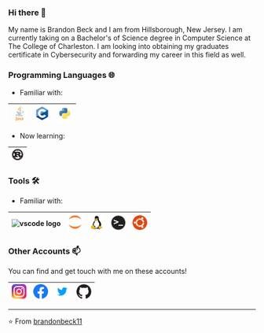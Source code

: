 
### Hi there 👋

My name is Brandon Beck and I am from Hillsborough, New Jersey. I am currently taking on a Bachelor's of Science degree in Computer Science at The College of Charleston. I am looking into obtaining my graduates certificate in Cybersecurity and forwarding my career in this field as well.

### Programming Languages 🌐

- Familiar with:

|  <img src="https://raw.githubusercontent.com/github/explore/5b3600551e122a3277c2c5368af2ad5725ffa9a1/topics/java/java.png" alt="java logo" width="32">  |  <img src="https://raw.githubusercontent.com/github/explore/f3e22f0dca2be955676bc70d6214b95b13354ee8/topics/c/c.png" alt="c logo" width="32">  |  <img src="https://raw.githubusercontent.com/github/explore/80688e429a7d4ef2fca1e82350fe8e3517d3494d/topics/python/python.png" alt="python logo" width="32">  |
|---|---|---|

- Now learning:

| <img src="https://raw.githubusercontent.com/github/explore/80688e429a7d4ef2fca1e82350fe8e3517d3494d/topics/rust/rust.png" alt="rust logo" width="24"> |
|---|

### Tools 🛠️

- Familiar with:

| <img src="https://raw.githubusercontent.com/Delta456/Delta456/master/img/vscode.png" alt="vscode logo" width="30"> | <img src="https://raw.githubusercontent.com/Delta456/Delta456/master/img/jupyter_notebook.png" alt="jupyter notebook logo" width="30"> | <img src="https://raw.githubusercontent.com/github/explore/80688e429a7d4ef2fca1e82350fe8e3517d3494d/topics/linux/linux.png" alt="linux logo" width="30"> | <img src="https://raw.githubusercontent.com/github/explore/d92924b1d925bb134e308bd29c9de6c302ed3beb/topics/terminal/terminal.png" alt="terminal logo" width="30"> | <img src="https://raw.githubusercontent.com/github/explore/80688e429a7d4ef2fca1e82350fe8e3517d3494d/topics/ubuntu/ubuntu.png" alt="ubuntu logo" width="30"> |
|---|---|---|---|---|

### Other Accounts 📫

You can find and get touch with me on these accounts!

| [<img src="https://raw.githubusercontent.com/github/explore/06c46459e7947c8a25f72798af696d66e202ac39/topics/instagram/instagram.png" alt="instagram logo" width="30">](https://www.instagram.com/brandonbeck11/) | [<img src="https://raw.githubusercontent.com/github/explore/9adcff6afda303fb7fcead92954bad819fa7a4bd/topics/facebook/facebook.png" alt="facebook logo" width="30">](https://www.facebook.com/profile.php?id=100006908775486)  |  [<img src="https://raw.githubusercontent.com/github/explore/80688e429a7d4ef2fca1e82350fe8e3517d3494d/topics/twitter/twitter.png" alt="twitter logo" width="30">](https://twitter.com/BrandonBeck2020) | [<img src="https://raw.githubusercontent.com/github/explore/89bdd9644f44d1b12180fd512b95574fe4c54617/topics/github-api/github-api.png" alt="github logo" width="30">](https://github.com/brandonbeck11) |
|---|---|---|---|

---
⭐️ From [brandonbeck11](https://github.com/brandonbeck11)
